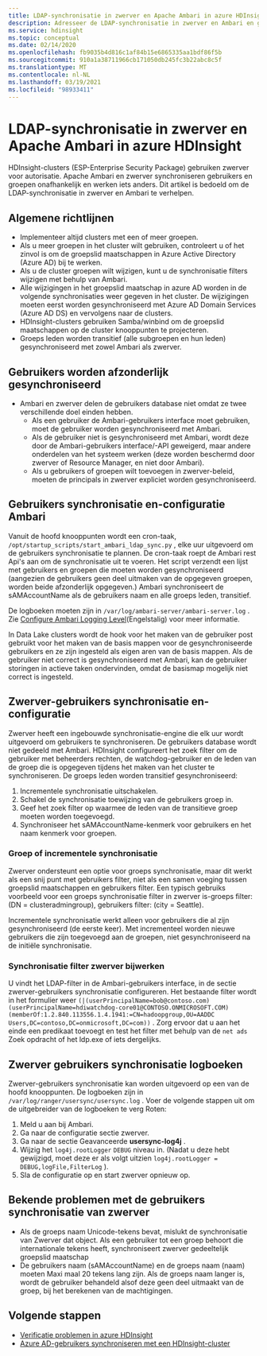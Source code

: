 ```yaml
---
title: LDAP-synchronisatie in zwerver en Apache Ambari in azure HDInsight
description: Adresseer de LDAP-synchronisatie in zwerver en Ambari en geef algemene richt lijnen.
ms.service: hdinsight
ms.topic: conceptual
ms.date: 02/14/2020
ms.openlocfilehash: fb9035b4d816c1af84b15e6865335aa1bdf86f5b
ms.sourcegitcommit: 910a1a38711966cb171050db245fc3b22abc8c5f
ms.translationtype: MT
ms.contentlocale: nl-NL
ms.lasthandoff: 03/19/2021
ms.locfileid: "98933411"
---
```

# <a name="ldap-sync-in-ranger-and-apache-ambari-in-azure-hdinsight"></a>LDAP-synchronisatie in zwerver en Apache Ambari in azure HDInsight

HDInsight-clusters (ESP-Enterprise Security Package) gebruiken zwerver voor autorisatie. Apache Ambari en zwerver synchroniseren gebruikers en groepen onafhankelijk en werken iets anders. Dit artikel is bedoeld om de LDAP-synchronisatie in zwerver en Ambari te verhelpen.

## <a name="general-guidelines"></a>Algemene richtlijnen

* Implementeer altijd clusters met een of meer groepen.
* Als u meer groepen in het cluster wilt gebruiken, controleert u of het zinvol is om de groepslid maatschappen in Azure Active Directory (Azure AD) bij te werken.
* Als u de cluster groepen wilt wijzigen, kunt u de synchronisatie filters wijzigen met behulp van Ambari.
* Alle wijzigingen in het groepslid maatschap in azure AD worden in de volgende synchronisaties weer gegeven in het cluster. De wijzigingen moeten eerst worden gesynchroniseerd met Azure AD Domain Services (Azure AD DS) en vervolgens naar de clusters.
* HDInsight-clusters gebruiken Samba/winbind om de groepslid maatschappen op de cluster knooppunten te projecteren.
* Groeps leden worden transitief (alle subgroepen en hun leden) gesynchroniseerd met zowel Ambari als zwerver. 

## <a name="users-are-synced-separately"></a>Gebruikers worden afzonderlijk gesynchroniseerd

 * Ambari en zwerver delen de gebruikers database niet omdat ze twee verschillende doel einden hebben. 
   * Als een gebruiker de Ambari-gebruikers interface moet gebruiken, moet de gebruiker worden gesynchroniseerd met Ambari. 
   * Als de gebruiker niet is gesynchroniseerd met Ambari, wordt deze door de Ambari-gebruikers interface/-API geweigerd, maar andere onderdelen van het systeem werken (deze worden beschermd door zwerver of Resource Manager, en niet door Ambari).
   * Als u gebruikers of groepen wilt toevoegen in zwerver-beleid, moeten de principals in zwerver expliciet worden gesynchroniseerd.

## <a name="ambari-user-sync-and-configuration"></a>Gebruikers synchronisatie en-configuratie Ambari

Vanuit de hoofd knooppunten wordt een cron-taak, `/opt/startup_scripts/start_ambari_ldap_sync.py` , elke uur uitgevoerd om de gebruikers synchronisatie te plannen. De cron-taak roept de Ambari rest Api's aan om de synchronisatie uit te voeren. Het script verzendt een lijst met gebruikers en groepen die moeten worden gesynchroniseerd (aangezien de gebruikers geen deel uitmaken van de opgegeven groepen, worden beide afzonderlijk opgegeven.) Ambari synchroniseert de sAMAccountName als de gebruikers naam en alle groeps leden, transitief.

De logboeken moeten zijn in `/var/log/ambari-server/ambari-server.log` . Zie [Configure Ambari Logging Level](https://docs.cloudera.com/HDPDocuments/Ambari-latest/administering-ambari/content/amb_configure_ambari_logging_level.html)(Engelstalig) voor meer informatie.

In Data Lake clusters wordt de hook voor het maken van de gebruiker post gebruikt voor het maken van de basis mappen voor de gesynchroniseerde gebruikers en ze zijn ingesteld als eigen aren van de basis mappen. Als de gebruiker niet correct is gesynchroniseerd met Ambari, kan de gebruiker storingen in actieve taken ondervinden, omdat de basismap mogelijk niet correct is ingesteld.

## <a name="ranger-user-sync-and-configuration"></a>Zwerver-gebruikers synchronisatie en-configuratie

Zwerver heeft een ingebouwde synchronisatie-engine die elk uur wordt uitgevoerd om gebruikers te synchroniseren. De gebruikers database wordt niet gedeeld met Ambari. HDInsight configureert het zoek filter om de gebruiker met beheerders rechten, de watchdog-gebruiker en de leden van de groep die is opgegeven tijdens het maken van het cluster te synchroniseren. De groeps leden worden transitief gesynchroniseerd:

1. Incrementele synchronisatie uitschakelen.
1. Schakel de synchronisatie toewijzing van de gebruikers groep in.
1. Geef het zoek filter op waarmee de leden van de transitieve groep moeten worden toegevoegd.
1. Synchroniseer het sAMAccountName-kenmerk voor gebruikers en het naam kenmerk voor groepen.

### <a name="group-or-incremental-sync"></a>Groep of incrementele synchronisatie

Zwerver ondersteunt een optie voor groeps synchronisatie, maar dit werkt als een snij punt met gebruikers filter, niet als een samen voeging tussen groepslid maatschappen en gebruikers filter. Een typisch gebruiks voorbeeld voor een groeps synchronisatie filter in zwerver is-groeps filter: (DN = clusteradmingroup), gebruikers filter: (city = Seattle).

Incrementele synchronisatie werkt alleen voor gebruikers die al zijn gesynchroniseerd (de eerste keer). Met incrementeel worden nieuwe gebruikers die zijn toegevoegd aan de groepen, niet gesynchroniseerd na de initiële synchronisatie.

### <a name="update-ranger-sync-filter"></a>Synchronisatie filter zwerver bijwerken

U vindt het LDAP-filter in de Ambari-gebruikers interface, in de sectie zwerver-gebruikers synchronisatie configureren. Het bestaande filter wordt in het formulier weer `(|(userPrincipalName=bob@contoso.com)(userPrincipalName=hdiwatchdog-core01@CONTOSO.ONMICROSOFT.COM)(memberOf:1.2.840.113556.1.4.1941:=CN=hadoopgroup,OU=AADDC Users,DC=contoso,DC=onmicrosoft,DC=com))` . Zorg ervoor dat u aan het einde een predikaat toevoegt en test het filter met behulp van de `net ads` Zoek opdracht of het ldp.exe of iets dergelijks.

## <a name="ranger-user-sync-logs"></a>Zwerver gebruikers synchronisatie logboeken

Zwerver-gebruikers synchronisatie kan worden uitgevoerd op een van de hoofd knooppunten. De logboeken zijn in `/var/log/ranger/usersync/usersync.log` . Voer de volgende stappen uit om de uitgebreider van de logboeken te verg Roten:

1. Meld u aan bij Ambari.
1. Ga naar de configuratie sectie zwerver.
1. Ga naar de sectie Geavanceerde **usersync-log4j** .
1. Wijzig het `log4j.rootLogger` `DEBUG` niveau in. (Nadat u deze hebt gewijzigd, moet deze er als volgt uitzien `log4j.rootLogger = DEBUG,logFile,FilterLog` ).
1. Sla de configuratie op en start zwerver opnieuw op.

## <a name="known-issues-with-ranger-user-sync"></a>Bekende problemen met de gebruikers synchronisatie van zwerver
* Als de groeps naam Unicode-tekens bevat, mislukt de synchronisatie van Zwerver dat object. Als een gebruiker tot een groep behoort die internationale tekens heeft, synchroniseert zwerver gedeeltelijk groepslid maatschap
* De gebruikers naam (sAMAccountName) en de groeps naam (naam) moeten Maxi maal 20 tekens lang zijn. Als de groeps naam langer is, wordt de gebruiker behandeld alsof deze geen deel uitmaakt van de groep, bij het berekenen van de machtigingen.

## <a name="next-steps"></a>Volgende stappen

* [Verificatie problemen in azure HDInsight](./domain-joined-authentication-issues.md)
* [Azure AD-gebruikers synchroniseren met een HDInsight-cluster](../hdinsight-sync-aad-users-to-cluster.md)

